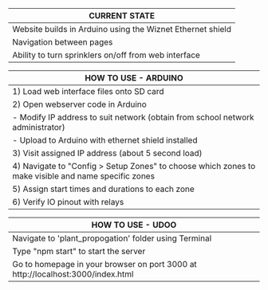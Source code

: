 | CURRENT STATE |
| ----- |
| Website builds in Arduino using the Wiznet Ethernet shield |
| Navigation between pages |
| Ability to turn sprinklers on/off from web interface |

| HOW TO USE - ARDUINO|
| ----- |
| 1) Load web interface files onto SD card |
| 2) Open webserver code in Arduino |
| - Modify IP address to suit network (obtain from school network administrator) |
| - Upload to Arduino with ethernet shield installed |
| 3) Visit assigned IP address (about 5 second load) |
| 4) Navigate to "Config > Setup Zones" to choose which zones to make visible and name specific zones |
| 5) Assign start times and durations to each zone |
| 6) Verify IO pinout with relays |

| HOW TO USE - UDOO |
| ----- |
| Navigate to 'plant_propogation' folder using Terminal |
| Type "npm start" to start the server |
| Go to homepage in your browser on port 3000 at http://localhost:3000/index.html |